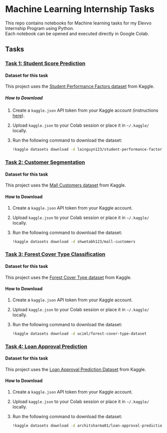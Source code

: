 # Machine Learning Internship Tasks
This repo contains notebooks for Machine learning tasks for my Elevvo Internship Program using Python.  
Each notebook can be opened and executed directly in Google Colab.

## Tasks
### [Task 1: Student Score Prediction](https://colab.research.google.com/drive/1wnk5-ELlYU9IxXi3RLWXtq0UP01JqpUv?usp=sharing)
#### Dataset for this task
This project uses the [Student Performance Factors dataset](https://www.kaggle.com/datasets/lainguyn123/student-performance-factors) from Kaggle.

##### How to Download
1. Create a `kaggle.json` API token from your Kaggle account (instructions [here](https://www.kaggle.com/docs/api)).
2. Upload `kaggle.json` to your Colab session or place it in `~/.kaggle/` locally.
3. Run the following command to download the dataset:
   
   ```bash
   !kaggle datasets download -d lainguyn123/student-performance-factors


### [Task 2: Customer Segmentation](https://colab.research.google.com/drive/1x0vCQ3dMSsCntZfqogpRLXj8-P72xA69?usp=sharing)

#### Dataset for this task

This project uses the [Mall Customers dataset](https://www.kaggle.com/datasets/shwetabh123/mall-customers) from Kaggle.

#### How to Download

1. Create a `kaggle.json` API token from your Kaggle account.
2. Upload `kaggle.json` to your Colab session or place it in `~/.kaggle/` locally.
3. Run the following command to download the dataset:
   
   ```bash
   !kaggle datasets download -d shwetabh123/mall-customers


### [Task 3: Forest Cover Type Classification](https://colab.research.google.com/drive/1yWIHcAH871w_e5JYTwSD9UaWKJb3R_Ak?usp=sharing)

#### Dataset for this task

This project uses the [Forest Cover Type dataset](https://www.kaggle.com/datasets/uciml/forest-cover-type-dataset) from Kaggle.

#### How to Download

1. Create a `kaggle.json` API token from your Kaggle account.
2. Upload `kaggle.json` to your Colab session or place it in `~/.kaggle/` locally.
3. Run the following command to download the dataset:
   
   ```bash
   !kaggle datasets download -d uciml/forest-cover-type-dataset


### [Task 4: Loan Approval Prediction](https://colab.research.google.com/drive/1IQlbc5OJsHvBHx-ZFXcrN0XAVGaWX_pX?usp=sharing)

#### Dataset for this task

This project uses the [Loan Approval Prediction Dataset](https://www.kaggle.com/datasets/uciml/forest-cover-type-dataset) from Kaggle.

#### How to Download

1. Create a `kaggle.json` API token from your Kaggle account.
2. Upload `kaggle.json` to your Colab session or place it in `~/.kaggle/` locally.
3. Run the following command to download the dataset:
   
   ```bash
   !kaggle datasets download -d architsharma01/loan-approval-prediction-dataset
